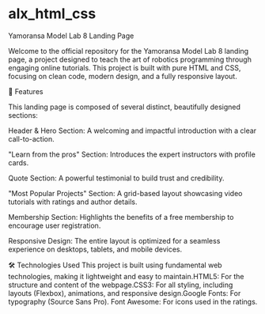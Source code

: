 # alx_html_css

Yamoransa Model Lab 8 Landing Page 

Welcome to the official repository for the Yamoransa Model Lab 8 landing page, a project designed to teach the art of robotics programming through engaging online tutorials. This project is built with pure HTML and CSS, focusing on clean code, modern design, and a fully responsive layout.

🌟 Features

This landing page is composed of several distinct, beautifully designed sections:

Header & Hero Section: A welcoming and impactful introduction with a clear call-to-action.

"Learn from the pros" Section: Introduces the expert instructors with profile cards.

Quote Section: A powerful testimonial to build trust and credibility.

"Most Popular Projects" Section: A grid-based layout showcasing video tutorials with ratings and author details.

Membership Section: Highlights the benefits of a free membership to encourage user registration.

Responsive Design: The entire layout is optimized for a seamless experience on desktops, tablets, and mobile devices.

🛠️ Technologies Used
This project is built using fundamental web technologies, making it lightweight and easy to maintain.HTML5: For the structure and content of the webpage.CSS3: For all styling, including layouts (Flexbox), animations, and responsive design.Google Fonts: For typography (Source Sans Pro).
Font Awesome: For icons used in the ratings.


